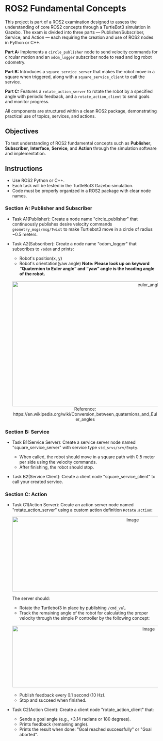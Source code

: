 # ROS2 Fundamental Concepts
This project is part of a ROS2 examination designed to assess the understanding of core ROS2 concepts through a TurtleBot3 simulation in Gazebo. The exam is divided into three parts — Publisher/Subscriber, Service, and Action — each requiring the creation and use of ROS2 nodes in Python or C++.

**Part A:** Implements a <code>circle_publisher</code> node to send velocity commands for circular motion and an <code>odom_logger</code> subscriber node to read and log robot odometry.

**Part B:** Introduces a <code>square_service_server</code> that makes the robot move in a square when triggered, along with a <code>square_service_client</code> to call the service.

**Part C:** Features a <code>rotate_action_server</code> to rotate the robot by a specified angle with periodic feedback, and a <code>rotate_action_client</code> to send goals and monitor progress.

All components are structured within a clean ROS2 package, demonstrating practical use of topics, services, and actions.


## Objectives
To test understanding of ROS2 fundamental concepts such as **Publisher**, **Subscriber**, **Interface**, **Service**, and **Action** through the simulation software and implementation.


## Instructions
- Use ROS2 Python or C++.
- Each task will be tested in the TurtleBot3 Gazebo simulation.
- Code must be properly organized in a ROS2 package with clear node names.


### Section A: Publisher and Subscriber
- Task A1(Publisher): Create a node name "circle_publisher" that continuously publishes desire velocity commands <code>geometry_msgs/msg/Twist</code> to make Turtlebot3 move in a circle of radius ~0.5 meters.
  
- Task A2(Subscriber): Create a node name "odom_logger" that subscribes to <code>/odom</code> and prints:
  - Robot's position(x, y)
  - Robot's orientation(yaw angle)
    **Note: Please look up on keyword “Quaternion to Euler angle” and “yaw” angle is the heading angle of the robot.**
    
  <br/>
  <div align="center">
    <img width="966" height="412" alt="eulor_angle_conversion" src="https://github.com/user-attachments/assets/71098397-1dac-4bff-a654-2cc4ab71e065" />
    Reference: https://en.wikipedia.org/wiki/Conversion_between_quaternions_and_Euler_angles
  </div>

### Section B: Service
- Task B1(Service Server): Create a service server node named "square_service_server" with service type <code>std_srvs/srv/Empty</code>.
  - When called, the robot should move in a square path with 0.5 meter per side using the velocity commands.
  - After finishing, the robot should stop.

- Task B2(Service Client): Create a client node "square_service_client" to call your created service.

### Section C: Action
- Task C1(Action Server): Create an action server node named "rotate_action_server" using a custom action definition <code>Rotate.action</code>:

  <div align="center">
    <img width="778" height="247" alt="Image" src="https://github.com/user-attachments/assets/1b30c016-2022-496b-987e-ab4d5b921492" />
  </div>

  The server should:
    - Rotate the Turtlebot3 in place by publishing <code>/cmd_vel</code>.
    - Track the remaining angle of the robot for calculating the proper velocity through the simple P controller by the following concept:

    <br/>
    <div align="center">
      <img width="883" height="203" alt="Image" src="https://github.com/user-attachments/assets/0a748a39-7e30-40d3-b022-c8047fb59118" />
    </div>
    <br/>

    - Publish feedback every 0.1 second (10 Hz).
    - Stop and succeed when finished.

- Task C2(Action Client): Create a client node "rotate_action_client" that:
  - Sends a goal angle (e.g., +3.14 radians or 180 degrees).
  - Prints feedback (remaining angle).
  - Prints the result when done: "Goal reached successfully" or "Goal aborted".